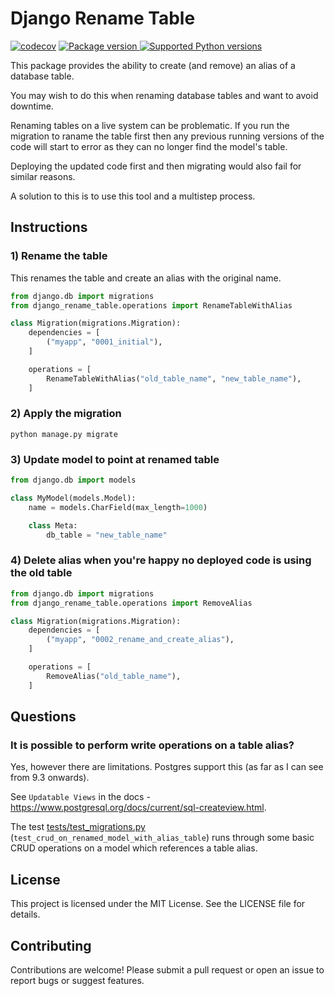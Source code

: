# Django Rename Table
[![codecov](https://codecov.io/github/mathewpower/django-rename-table/graph/badge.svg?token=FFKCTKBE4P)](https://codecov.io/github/mathewpower/django-rename-table)
<a href="https://pypi.org/project/django-rename-table" target="_blank">
    <img src="https://img.shields.io/pypi/v/django-rename-table?color=46c119&label=pypi%20package" alt="Package version">
</a>
<a href="https://pypi.org/project/fastapi" target="_blank">
    <img src="https://img.shields.io/pypi/pyversions/django-rename-table.svg?color=46c119" alt="Supported Python versions">
</a>

This package provides the ability to create (and remove) an alias of a database table.

You may wish to do this when renaming database tables and want to avoid downtime.

Renaming tables on a live system can be problematic. If you run the migration to raname the table first then any
previous running versions of the code will start to error as they can no longer find the model's table.

Deploying the updated code first and then migrating would also fail for similar reasons.

A solution to this is to use this tool and a multistep process.

## Instructions

### 1) Rename the table
This renames the table and create an alias with the original name.

```python
from django.db import migrations
from django_rename_table.operations import RenameTableWithAlias

class Migration(migrations.Migration):
    dependencies = [
        ("myapp", "0001_initial"),
    ]

    operations = [
        RenameTableWithAlias("old_table_name", "new_table_name"),
    ]
```

### 2) Apply the migration
```python manage.py migrate```

### 3) Update model to point at renamed table
```python
from django.db import models

class MyModel(models.Model):
    name = models.CharField(max_length=1000)

    class Meta:
        db_table = "new_table_name"
```


### 4) Delete alias when you're happy no deployed code is using the old table
```python
from django.db import migrations
from django_rename_table.operations import RemoveAlias

class Migration(migrations.Migration):
    dependencies = [
        ("myapp", "0002_rename_and_create_alias"),
    ]

    operations = [
        RemoveAlias("old_table_name"),
    ]
```

## Questions

### It is possible to perform write operations on a table alias?

Yes, however there are limitations. Postgres support this (as far as I can see from 9.3 onwards).

See `Updatable Views` in the docs - https://www.postgresql.org/docs/current/sql-createview.html.

The test [tests/test_migrations.py](tests/test_migrations.py) (`test_crud_on_renamed_model_with_alias_table`)
runs through some basic CRUD operations on a model which references a table alias.

## License
This project is licensed under the MIT License. See the LICENSE file for details.

## Contributing
Contributions are welcome! Please submit a pull request or open an issue to report bugs or suggest features.
